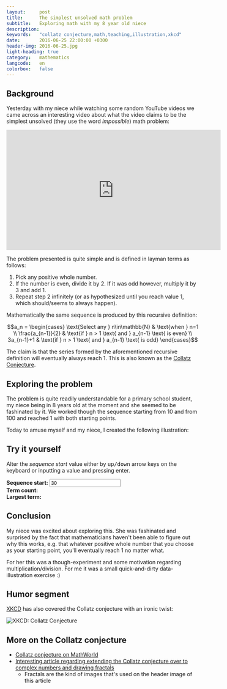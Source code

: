 ```yaml
---
layout:     post
title:      The simplest unsolved math problem
subtitle:   Exploring math with my 8 year old niece
description:
keywords:   "collatz conjecture,math,teaching,illustration,xkcd"
date:       2016-06-25 22:00:00 +0300
header-img: 2016-06-25.jpg
light-heading: true
category:   mathematics
langcode:   en
colorbox:   false
---
```


<script type="text/javascript" async="async"
  src="//cdn.mathjax.org/mathjax/latest/MathJax.js?config=TeX-MML-AM_CHTML">
</script>

## Background

Yesterday with my niece while watching some random YouTube videos we came across an interesting video about what the video claims to be the simplest unsolved (they use the word <em>impossible</em>) math problem:

<iframe width="560" height="315" src="https://www.youtube.com/embed/m4CjXk_b8zo" frameborder="0" allowfullscreen></iframe>

The problem presented is quite simple and is defined in layman terms as follows:

1. Pick any positive whole number.
2. If the number is even, divide it by 2. If it was odd however, multiply it by 3 and add 1.
3. Repeat step 2 infinitely (or as hypothesized until you reach value 1, which should/seems to always happen).

Mathematically the same sequence is produced by this recursive definition:

$$a_n = \begin{cases}
  \text{Select any } n\in\mathbb{N} & \text{when } n=1 \\
  \frac{a_{n-1}}{2} & \text{if } n > 1 \text{ and } a_{n-1} \text{ is even} \\
  3a_{n-1}+1  & \text{if } n > 1 \text{ and } a_{n-1} \text{ is odd}
\end{cases}$$

The claim is that the series formed by the aforementioned recursive definition will eventually always reach 1. This is also known as the [Collatz Conjecture](https://en.wikipedia.org/wiki/Collatz_conjecture).

## Exploring the problem

The problem is quite readily understandable for a primary school student, my niece being in 8 years old at the moment and she seemed to be fashinated by it. We worked though the sequence starting from 10 and from 100 and reached 1 with both starting points.

Today to amuse myself and my niece, I created the following illustration:

<script type="text/javascript" src="https://www.gstatic.com/charts/loader.js"></script>
<script type="text/javascript">
  function generateList(start) {
    sequence = [];
    current = start;
    index = 1
    sequence.push([index, current]);
    while (current > 1) {
      if ( current%2 == 0 ) {
        current /= 2;
      } else {
        current = current*3 + 1;
      }
      sequence.push([++index, current]);
    }
    return sequence;
  }

  google.charts.load('current', {'packages':['line', 'table', 'controls']});
  google.charts.setOnLoadCallback(drawChart);

  function drawChart() {
    var start = document.getElementById('aloitusarvo') ? parseInt(document.getElementById('aloitusarvo').value) : 100;
    var data = new google.visualization.DataTable();
    data.addColumn('number', 'Sequence term index');
    data.addColumn('number', 'Term values');

    data.addRows( generateList(start) );

    var options = {
      chart: {
        title: '3n+1 problem (aka the Collatz conjecture)',
        subtitle: 'Graph displays Collatz conjecture sequence terms from sequence start until reaching 1.'
      },
      height: 500
    };

    var chart = new google.charts.Line(document.getElementById('linechart'));

    chart.draw(data, options);
    updateTableNumbers(sequence);
    updateDetails(sequence);
  }

  function updateTableNumbers(list) {
    var data = new google.visualization.DataTable();
    data.addColumn('number', 'Index (n)');
    data.addColumn('number', 'Value');
    data.addRows(list);

    var table = new google.visualization.Table(document.getElementById('numberlist'));
    table.draw(data);
  }

  function updateDetails(list) {
    var max = getMax(list);
    var count = list.length;
    document.getElementById('terms').innerHTML = count;
    document.getElementById('largest_member').innerHTML = max;
  }

  function getMax(list) {
    var max = Number.NEGATIVE_INFINITY;
    for ( var i=0; i<list.length; i++) {
      if ( list[i][1] > max ) {
        max = list[i][1];
      }
    }
    return max;
  }
</script>

<div class="container">
  <div class="row">
    <h2>Try it yourself</h2>
    <p>Alter the <em>sequence start</em> value either by <kbd>up/down</kbd> arrow keys on the keyboard or inputting a value and pressing enter.</p>
    <p>
      <strong>Sequence start:</strong> <input type="number" id="aloitusarvo" value="30" placeholder="Starting value" onchange="drawChart();"><br />
      <strong>Term count:</strong> <span id="terms"></span><br />
      <strong>Largest term:</strong> <span id="largest_member"></span>
    </p>
  </div>
  <div class="row">
    <div class="col-xs-9">
      <div id="linechart"></div>
    </div>
    <div class="col-xs-3">
      <div id="numberlist"></div>
    </div>
  </div>
</div>

## Conclusion

My niece was excited about exploring this. She was fashinated and surprised by the fact that mathematicians haven't been able to figure out why this works, e.g. that whatever positive whole number that you choose as your starting point, you'll eventually reach 1 no matter what.

For her this was a though-experiment and some motivation regarding multiplication/division. For me it was a small quick-and-dirty data-illustration exercise :)

## Humor segment

[XKCD](https://xkcd.com/710/) has also covered the Collatz conjecture with an ironic twist:

<img src="http://imgs.xkcd.com/comics/collatz_conjecture.png" alt="XKCD: Collatz Conjecture" title="The Strong Collatz Conjecture states that this holds for any set of obsessively-hand-applied rules." />

## More on the Collatz conjecture

- [Collatz conjecture on MathWorld](http://mathworld.wolfram.com/CollatzProblem.html)
- [Interesting article regarding extending the Collatz conjecture over to complex numbers and drawing fractals](http://yozh.org/2012/01/12/the_collatz_fractal/)
  - Fractals are the kind of images that's used on the header image of this article